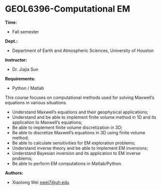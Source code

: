 # GEOL6396-Computational EM
**Time:**
 - Fall semester

**Dept.:**
 - Department of Earth and Atmospheric Sciences, University of Houston

**Instructor:**
 - Dr. Jiajia Sun

**Requirements:**
 - Python / Matlab

This course focuses on computational methods used for solving Maxwell’s equations in various situations.

* Understand Maxwell’s equations and their geophysical applications;
* Understand and be able to implement finite volume method in 1D and its application to Maxwell’s equations;
* Be able to implement finite volume discretization in 3D;
* Be able to discretize Maxwell’s equations in 3D using finite volume method;
* Be able to calculate sensitivities for EM exploration problems;
* Understand inverse theory and be able to implement EM inversions;
* Understand Bayesian inversion and its application to EM inverse problems;
* Be able to perform EM computations in Matlab/Python.

 **Authors:**
  - Xiaolong Wei xwei7@uh.edu
